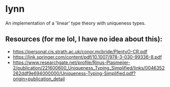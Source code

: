 # lynn
An implementation of a 'linear' type theory with uniqueness types.

## Resources (for me lol, I have no idea about this):
- https://personal.cis.strath.ac.uk/conor.mcbride/PlentyO-CR.pdf
- https://link.springer.com/content/pdf/10.1007/978-3-030-99336-8.pdf
- https://www.researchgate.net/profile/Rinus-Plasmeijer-2/publication/221600600_Uniqueness_Typing_Simplified/links/0046352262ddf9e694000000/Uniqueness-Typing-Simplified.pdf?origin=publication_detail
